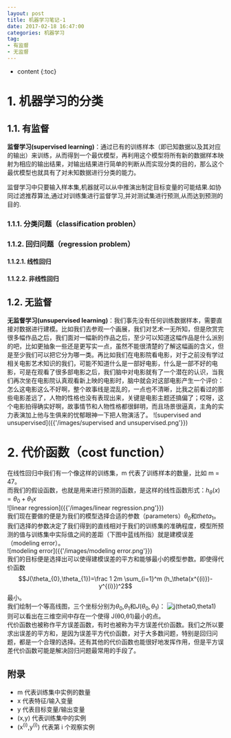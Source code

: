 ```yaml
---
layout: post
title: 机器学习笔记-1
date: 2017-02-18 16:47:00 
categories: 机器学习
tag: 
- 有监督
- 无监督
---
```


* content
{:toc}


# 1. 机器学习的分类
## 1.1. 有监督
**监督学习(supervised learning)**：通过已有的训练样本（即已知数据以及其对应的输出）来训练，从而得到一个最优模型，再利用这个模型将所有新的数据样本映射为相应的输出结果，对输出结果进行简单的判断从而实现分类的目的，那么这个最优模型也就具有了对未知数据进行分类的能力。

监督学习中只要输入样本集,机器就可以从中推演出制定目标变量的可能结果.如协同过滤推荐算法,通过对训练集进行监督学习,并对测试集进行预测,从而达到预测的目的.
### 1.1.1. 分类问题（classification problen）
### 1.1.2. 回归问题（regression problem）
#### 1.1.2.1. 线性回归
#### 1.1.2.2. 非线性回归
## 1.2. 无监督
**无监督学习(unsupervised learning)**：我们事先没有任何训练数据样本，需要直接对数据进行建模。比如我们去参观一个画展，我们对艺术一无所知，但是欣赏完很多幅作品之后，我们面对一幅新的作品之后，至少可以知道这幅作品是什么派别的吧，比如更抽象一些还是更写实一点，虽然不能很清楚的了解这幅画的含义，但是至少我们可以把它分为哪一类。再比如我们在电影院看电影，对于之前没有学过相关电影艺术知识的我们，可能不知道什么是一部好电影，什么是一部不好的电影，可是在观看了很多部电影之后，我们脑中对电影就有了一个潜在的认识，当我们再次坐在电影院认真观看新上映的电影时，脑中就会对这部电影产生一个评价：怎么这电影这么不好啊，整个故事线是混乱的，一点也不清晰，比我之前看过的那些电影差远了，人物的性格也没有表现出来，关键是电影主题还搞偏了；哎呀，这个电影拍得确实好啊，故事情节和人物性格都很鲜明，而且场景很逼真，主角的实力表演加上他与生俱来的忧郁眼神一下把人物演活了。
![supervised and unsupervised]({{'/images/supervised and unsupervised.png'}})
# 2. 代价函数（cost function）
在线性回归中我们有一个像这样的训练集，m 代表了训练样本的数量，比如 m = 47。  
而我们的假设函数，也就是用来进行预测的函数，是这样的线性函数形式：$h_{\theta}(x)=\theta_{0}+\theta_{1}x$  
![linear regression]({{'/images/linear regression.png'}})  
我们现在要做的便是为我们的模型选择合适的参数（parameters）$\theta_{0}$和$theta_{1}$。我们选择的参数决定了我们得到的直线相对于我们的训练集的准确程度，模型所预测的值与训练集中实际值之间的差距（下图中蓝线所指）就是建模误差（modeling error）。   
![modeling error]({{'/images/modeling error.png'}})  
我们的目标便是选择出可以使得建模误差的平方和能够最小的模型参数。即使得代价函数$$J(\theta_{0},\theta_{1})=\frac 1 2m \sum_{i=1}^m (h_\theta(x^{(i)})-y^{(i)})^2$$最小。  
我们绘制一个等高线图，三个坐标分别为$\theta_{0}$,$\theta_{1}$和$J(\theta_{0},\theta_{1})$： 
![j(theta0,theta1)]({{'/images/j(theta0theta1).png'}})  
则可以看出在三维空间中存在一个使得 J(θ0,θ1)最小的点。  
代价函数也被称作平方误差函数，有时也被称为平方误差代价函数。我们之所以要求出误差的平方和，是因为误差平方代价函数，对于大多数问题，特别是回归问题，都是一个合理的选择。还有其他的代价函数也能很好地发挥作用，但是平方误差代价函数可能是解决回归问题最常用的手段了。  
## 附录
- m 代表训练集中实例的数量 
- x 代表特征/输入变量 
- y 代表目标变量/输出变量 
- (x,y) 代表训练集中的实例 
- (x<sup>(i)</sup>,y<sup>(i)</sup>) 代表第 i 个观察实例 
